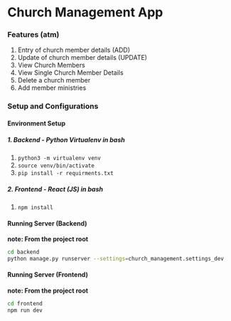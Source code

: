 # Church Management App

### Features (atm)
1. Entry of church member details (ADD)
2. Update of church member details (UPDATE)
3. View Church Members
4. View Single Church Member Details
5. Delete a church member
6. Add member ministries

### Setup and Configurations

#### Environment Setup 
##### 1. Backend - Python Virtualenv in bash

1. `python3 -m virtualenv venv`
2. `source venv/bin/activate`
3. `pip install -r requirments.txt`

##### 2. Frontend - React (JS) in bash
1. `npm install`

#### Running Server (Backend)
**note: From the project root**
```bash
cd backend
python manage.py runserver --settings=church_management.settings_dev
```

#### Running Server (Frontend)
**note: From the project root**
```bash
cd frontend
npm run dev
```
